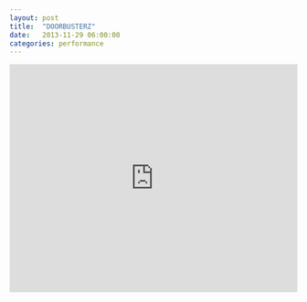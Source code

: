 ```yaml
---
layout: post
title:  "DOORBUSTERZ"
date:   2013-11-29 06:00:00
categories: performance
---
```


<iframe width="100%" height="400" src="http://jsfiddle.net/edwardsharp/mQKSa/embedded/result,js/" allowfullscreen="allowfullscreen" frameborder="0"></iframe>

